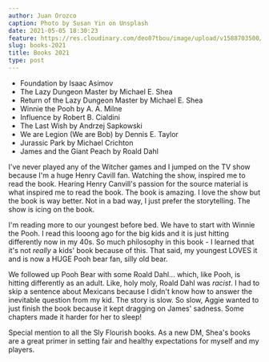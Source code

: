 ```yaml
---
author: Juan Orozco
caption: Photo by Susan Yin on Unsplash
date: 2021-05-05 18:30:23
feature: https://res.cloudinary.com/deo07tbou/image/upload/v1588703500/juan-orozco-com/2020/05/susan-yin-2JIvboGLeho-unsplash_hodtay.jpg
slug: books-2021
title: Books 2021
type: post
---
```


- Foundation by Isaac Asimov
- The Lazy Dungeon Master by Michael E. Shea
- Return of the Lazy Dungeon Master by Michael E. Shea
- Winnie the Pooh by A. A. Milne
- Influence by Robert B. Cialdini
- The Last Wish by Andrzej Sapkowski
- We are Legion (We are Bob) by Dennis E. Taylor
- Jurassic Park by Michael Crichton
- James and the Giant Peach by Roald Dahl

I've never played any of the Witcher games and I jumped on the TV show because I'm a huge Henry Cavill fan. Watching the show, inspired me to read the book. Hearing Henry Canvill's passion for the source material is what inspired me to read the book. The book is amazing. I love the show but the book is way better. Not in a bad way, I just prefer the storytelling. The show is icing on the book.

I'm reading more to our youngest before bed. We have to start with Winnie the Pooh. I read this looong ago for the big kids and it is just hitting differently now in my 40s. So much philosophy in this book - I learned that it's not _really_ a kids' book because of this. That said, my youngest LOVES it and is now a HUGE Pooh bear fan, silly old bear.

We followed up Pooh Bear with some Roald Dahl... which, like Pooh, is hitting differently as an adult. Like, holy moly, Roald Dahl was _racist_. I had to skip a sentence about Mexicans because I didn't know how to answer the inevitable question from my kid. The story is slow. So slow, Aggie wanted to just finish the book because it kept dragging on James' sadness. Some chapters made it harder for her to sleep!

Special mention to all the Sly Flourish books. As a new DM, Shea's books are a great primer in setting fair and healthy expectations for myself and my players.
